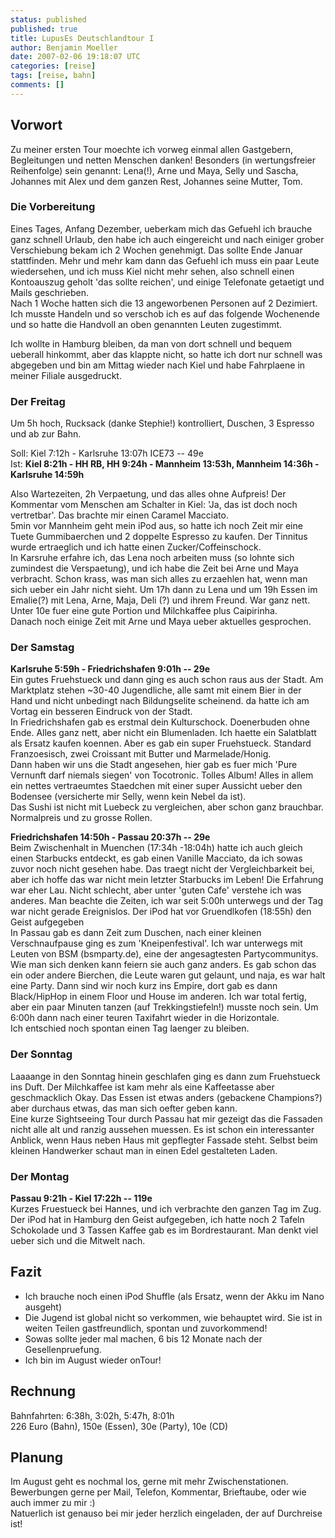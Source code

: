 ```yaml
---
status: published
published: true
title: LupusEs Deutschlandtour I
author: Benjamin Moeller
date: 2007-02-06 19:18:07 UTC
categories: [reise]
tags: [reise, bahn]
comments: []
---
```

## Vorwort  
Zu meiner ersten Tour moechte ich vorweg einmal allen Gastgebern, Begleitungen und netten Menschen danken! Besonders (in wertungsfreier Reihenfolge) sein genannt: Lena(!), Arne und Maya, Selly und Sascha, Johannes mit Alex und dem ganzen Rest, Johannes seine Mutter, Tom.  

### Die Vorbereitung  

Eines Tages, Anfang Dezember, ueberkam mich das Gefuehl ich brauche ganz schnell Urlaub, den habe ich auch eingereicht und nach einiger grober Verschiebung bekam ich 2 Wochen genehmigt. Das sollte Ende Januar stattfinden. Mehr und mehr kam dann das Gefuehl ich muss ein paar Leute wiedersehen, und ich muss Kiel nicht mehr sehen, also schnell einen Kontoauszug geholt 'das sollte reichen', und einige Telefonate getaetigt und Mails geschrieben.  
Nach 1 Woche hatten sich die 13 angeworbenen Personen auf 2 Dezimiert. Ich musste Handeln und so verschob ich es auf das folgende Wochenende und so hatte die Handvoll an oben genannten Leuten zugestimmt.

Ich wollte in Hamburg bleiben, da man von dort schnell und bequem ueberall hinkommt, aber das klappte nicht, so hatte ich dort nur schnell was abgegeben und bin am Mittag wieder nach Kiel und habe Fahrplaene in meiner Filiale ausgedruckt.

### Der Freitag  

Um 5h hoch, Rucksack (danke Stephie!) kontrolliert, Duschen, 3 Espresso und ab zur Bahn.  

Soll: Kiel 7:12h - Karlsruhe 13:07h ICE73 -- 49e  
Ist: **Kiel 8:21h - HH RB, HH 9:24h - Mannheim 13:53h, Mannheim 14:36h - Karlsruhe 14:59h**  

Also Wartezeiten, 2h Verpaetung, und das alles ohne Aufpreis! Der Kommentar vom Menschen am Schalter in Kiel: 'Ja, das ist doch noch vertretbar'. Das brachte mir einen Caramel Macciato.  
5min vor Mannheim geht mein iPod aus, so hatte ich noch Zeit mir eine Tuete Gummibaerchen und 2 doppelte Espresso zu kaufen. Der Tinnitus wurde ertraeglich und ich hatte einen Zucker/Coffeinschock.  
In Karsruhe erfahre ich, das Lena noch arbeiten muss (so lohnte sich zumindest die Verspaetung), und ich habe die Zeit bei Arne und Maya verbracht. Schon krass, was man sich alles zu erzaehlen hat, wenn man sich ueber ein Jahr nicht sieht. Um 17h dann zu Lena und um 19h Essen im Emalie(?) mit Lena, Arne, Maja, Deli (?) und ihrem Freund. War ganz nett. Unter 10e fuer eine gute Portion und Milchkaffee plus Caipirinha.  
Danach noch einige Zeit mit Arne und Maya ueber aktuelles gesprochen.

### Der Samstag
  
**Karlsruhe 5:59h - Friedrichshafen 9:01h -- 29e**  
Ein gutes Fruehstueck und dann ging es auch schon raus aus der Stadt. Am Marktplatz stehen ~30-40 Jugendliche, alle samt mit einem Bier in der Hand und nicht unbedingt nach Bildungselite scheinend. da hatte ich am Vortag ein besseren Eindruck von der Stadt.  
In Friedrichshafen gab es erstmal dein Kulturschock. Doenerbuden ohne Ende. Alles ganz nett, aber nicht ein Blumenladen. Ich haette ein Salatblatt als Ersatz kaufen koennen. Aber es gab ein super Fruehstueck. Standard Franzoesisch, zwei Croissant mit Butter und Marmelade/Honig.  
Dann haben wir uns die Stadt angesehen, hier gab es fuer mich 'Pure Vernunft darf niemals siegen' von Tocotronic. Tolles Album! Alles in allem ein nettes vertraeumtes Staedchen mit einer super Aussicht ueber den Bodensee (versicherte mir Selly, wenn kein Nebel da ist).  
Das Sushi ist nicht mit Luebeck zu vergleichen, aber schon ganz brauchbar. Normalpreis und zu grosse Rollen.

**Friedrichshafen 14:50h - Passau 20:37h -- 29e**  
Beim Zwischenhalt in Muenchen (17:34h -18:04h) hatte ich auch gleich einen Starbucks entdeckt, es gab einen Vanille Macciato, da ich sowas zuvor noch nicht gesehen habe. Das traegt nicht der Vergleichbarkeit bei, aber ich hoffe das war nicht mein letzter Starbucks im Leben! Die Erfahrung war eher Lau. Nicht schlecht, aber unter 'guten Cafe' verstehe ich was anderes. Man beachte die Zeiten, ich war seit 5:00h unterwegs und der Tag war nicht gerade Ereignislos. Der iPod hat vor Gruendlkofen (18:55h) den Geist aufgegeben  
In Passau gab es dann Zeit zum Duschen, nach einer kleinen Verschnaufpause ging es zum 'Kneipenfestival'. Ich war unterwegs mit Leuten von BSM (bsmparty.de), eine der angesagtesten Partycommunitys. Wie man sich denken kann feiern sie auch ganz anders. Es gab schon das ein oder andere Bierchen, die Leute waren gut gelaunt, und naja, es war halt eine Party. Dann sind wir noch kurz ins Empire, dort gab es dann Black/HipHop in einem Floor und House im anderen. Ich war total fertig, aber ein paar Minuten tanzen (auf Trekkingstiefeln!) musste noch sein. Um 6:00h dann nach einer teuren Taxifahrt wieder in die Horizontale.  
Ich entschied noch spontan einen Tag laenger zu bleiben.

### Der Sonntag  
Laaaange in den Sonntag hinein geschlafen ging es dann zum Fruehstueck ins Duft. Der Milchkaffee ist kam mehr als eine Kaffeetasse aber geschmacklich Okay. Das Essen ist etwas anders (gebackene Champions?) aber durchaus etwas, das man sich oefter geben kann.  
Eine kurze Sightseeing Tour durch Passau hat mir gezeigt das die Fassaden nicht alle alt und ranzig aussehen muessen. Es ist schon ein interessanter Anblick, wenn Haus neben Haus mit gepflegter Fassade steht. Selbst beim kleinen Handwerker schaut man in einen Edel gestalteten Laden.

### Der Montag  
**Passau 9:21h - Kiel 17:22h -- 119e**  
Kurzes Fruestueck bei Hannes, und ich verbrachte den ganzen Tag im Zug. Der iPod hat in Hamburg den Geist aufgegeben, ich hatte noch 2 Tafeln Schokolade und 3 Tassen Kaffee gab es im Bordrestaurant. Man denkt viel ueber sich und die Mitwelt nach.

## Fazit  

* Ich brauche noch einen iPod Shuffle (als Ersatz, wenn der Akku im Nano ausgeht)  
* Die Jugend ist global nicht so verkommen, wie behauptet wird. Sie ist in weiten Teilen gastfreundlich, spontan und zuvorkommend!  
* Sowas sollte jeder mal machen, 6 bis 12 Monate nach der Gesellenpruefung.  
* Ich bin im August wieder onTour!

## Rechnung  

Bahnfahrten: 6:38h, 3:02h, 5:47h, 8:01h  
226 Euro (Bahn), 150e (Essen), 30e (Party), 10e (CD)

## Planung  

Im August geht es nochmal los, gerne mit mehr Zwischenstationen. Bewerbungen gerne per Mail, Telefon, Kommentar, Brieftaube, oder wie auch immer zu mir :)  
Natuerlich ist genauso bei mir jeder herzlich eingeladen, der auf Durchreise ist!
